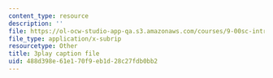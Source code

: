 ```yaml
---
content_type: resource
description: ''
file: https://ol-ocw-studio-app-qa.s3.amazonaws.com/courses/9-00sc-introduction-to-psychology-fall-2011/488d398e61e170f9eb1d28c27fdb0bb2_SBrCPDC21f4.srt
file_type: application/x-subrip
resourcetype: Other
title: 3play caption file
uid: 488d398e-61e1-70f9-eb1d-28c27fdb0bb2
---
```

